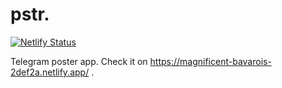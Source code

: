 # pstr.

[![Netlify Status](https://api.netlify.com/api/v1/badges/5b1d42da-b5bb-40c5-b2ad-dc825698203d/deploy-status)](https://app.netlify.com/sites/magnificent-bavarois-2def2a/deploys)

Telegram poster app. Check it on https://magnificent-bavarois-2def2a.netlify.app/ .
